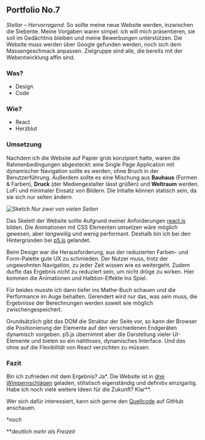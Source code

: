 ## Portfolio No.7

*Stellar* – *Hervorragend*. So sollte meine neue Website werden, inzwischen die Siebente. Meine Vorgaben waren simpel: ich will mich präsentieren, sie soll im Gedächtnis bleiben und meine Bewerbungen unterstützen. Die Website muss werden über Google gefunden werden, noch sich dem Massengeschmack anpassen. Zielgruppe sind alle, die bereits mit der Webentwicklung affin sind.

### Was?
* Design
* Code

### Wie?
* React
* Herzblut

### Umsetzung
Nachdem ich die Website auf Papier grob konzipiert hatte, waren die Rahmenbedingungen abgesteckt: eine Single Page Application mit dynamischer Navigation sollte es werden, ohne Bruch in der Benutzerführung. Außerdem sollte es eine Mischung aus **Bauhaus** (Formen & Farben), **Druck** (der Mediengestalter lässt grüßen) und **Weltraum** werden. LoFi und minimaler Einsatz von Bildern. Die Inhalte können statisch sein, da sie sich nur selten ändern.

![Sketch](/images/stellar-1.jpg)
*Nur zwei von vielen Seiten*

Das Skelett der Website sollte Aufgrund meiner Anforderungen [react.js](https://reactjs.org/) bilden. Die Animationen mit CSS Elementen umsetzen wäre möglich gewesen, aber *langweilig* und wenig performant. Deshalb bin ich bei den Hintergründen bei [p5.js](https://p5js.org/) gelandet.

Beim Design war die Herausforderung, aus der reduzierten Farben- und Form-Palette gute UX zu schmieden. Der Nutzer muss, trotz der ungewohnten Navigation, zu jeder Zeit wissen wie es weitergeht. Zudem durfte das Ergebnis nicht zu reduziert sein, um nicht dröge zu wirken. Hier kommen die Animationen und Halbton-Effekte ins Spiel.

Für beides musste ich dann tiefer ins Mathe-Buch schauen und die Performance im Auge behalten. Gerendert wird nur das, was sein muss, die Ergebnisse der Berechnungen werden soweit wie möglich zwischengespeichert.

Grundsätzlich gibt das DOM die Struktur der Seite vor, so kann der Browser die Positionierung der Elemente auf den verschiedenen Endgeräten dynamisch vorgeben. p5.js übernimmt aber die Darstellung vieler UI-Elemente und bieten so ein nahtloses, dynamisches Interface. Und das ohne auf die Flexibilität von React verzichten zu müssen.

### Fazit
Bin ich zufrieden mit dem Ergebnis? Ja*. Die Website ist in [drei Wimpernschlägen](https://www.scinexx.de/news/biowissen/gehirn-macht-beim-blinzeln-pause/) geladen, stilistisch eigenständig und definitiv einzigartig. Habe ich noch viele weitere Ideen für die Zukunft? Klar**.

Wer sich dafür interessiert, kann sich gerne den [Quellcode](https://github.com/Zephalon/stellar.webdev) auf GitHub anschauen.

**noch*

***deutlich mehr als Freizeit*